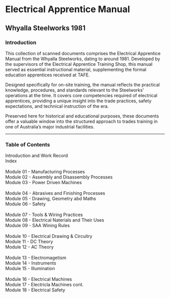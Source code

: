 <h1>Electrical Apprentice Manual </h1>
<h2>Whyalla Steelworks 1981</h2>

<h3>Introduction</h3>

This collection of scanned documents comprises the Electrical Apprentice Manual from the Whyalla Steelworks, dating to around 1981. Developed by the supervisors of the Electrical Apprentice Training Shop, this manual served as essential instructional material, supplementing the formal education apprentices received at TAFE.
<p></p>
Designed specifically for on-site training, the manual reflects the practical knowledge, procedures, and standards relevant to the Steelworks' operations at the time. It covers core competencies required of electrical apprentices, providing a unique insight into the trade practices, safety expectations, and technical instruction of the era.
<p></p>
Preserved here for historical and educational purposes, these documents offer a valuable window into the structured approach to trades training in one of Australia’s major industrial facilities.

<P></P>
<HR>
<h3>Table of Contents</h3>
Introduction and Work Record<BR>
Index<BR><BR>
Module 01 - Manufacturing Processes <BR>
Module 02 - Assembly and Disassembly Processes<BR>
Module 03 - Power Driven Machines<BR><BR>
Module 04 - Abrasives and Finishing Processes<BR>
Module 05 - Drawing, Geometry abd Maths<BR>
Module 06 - Safety<BR><BR>
Module 07 - Tools & Wiring Practices<BR>
Module 08 - Electrical Naterials and Their Uses<BR>
Module 09 - SAA Wining Rules<BR><BR>
Module 10 - Electrical Drawing & Circuitry<BR>
Module 11 - DC Theory<BR>
Module 12 - AC Theory<BR><BR>
Module 13 - Electromagetism<BR>
Module 14 - Instruments<BR>
Module 15 - Illumination<BR><BR>
Module 16 - Electrical Machines<BR>
Module 17 - Electricla Machines cont.<BR>
Module 18 - Electrical Safety<BR>
